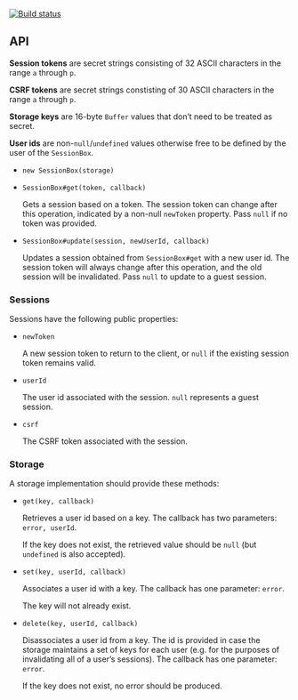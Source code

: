 [![Build status][ci image]][ci]


## API

**Session tokens** are secret strings consisting of 32 ASCII characters in the range `a` through `p`.

**CSRF tokens** are secret strings constisting of 30 ASCII characters in the range `a` through `p`.

**Storage keys** are 16-byte `Buffer` values that don’t need to be treated as secret.

**User ids** are non-`null`/`undefined` values otherwise free to be defined by the user of the `SessionBox`.


- `new SessionBox(storage)`

- `SessionBox#get(token, callback)`

  Gets a session based on a token. The session token can change after this operation, indicated by a non-null `newToken` property. Pass `null` if no token was provided.

- `SessionBox#update(session, newUserId, callback)`

  Updates a session obtained from `SessionBox#get` with a new user id. The session token will always change after this operation, and the old session will be invalidated. Pass `null` to update to a guest session.


### Sessions

Sessions have the following public properties:

- `newToken`

  A new session token to return to the client, or `null` if the existing session token remains valid.

- `userId`

  The user id associated with the session. `null` represents a guest session.

- `csrf`

  The CSRF token associated with the session.


### Storage

A storage implementation should provide these methods:

- `get(key, callback)`

  Retrieves a user id based on a key. The callback has two parameters: `error, userId`.

  If the key does not exist, the retrieved value should be `null` (but `undefined` is also accepted).

- `set(key, userId, callback)`

  Associates a user id with a key. The callback has one parameter: `error`.

  The key will not already exist.

- `delete(key, userId, callback)`

  Disassociates a user id from a key. The id is provided in case the storage maintains a set of keys for each user (e.g. for the purposes of invalidating all of a user’s sessions). The callback has one parameter: `error`.

  If the key does not exist, no error should be produced.


  [ci]: https://travis-ci.com/charmander/session
  [ci image]: https://api.travis-ci.com/charmander/session.svg?branch=master
